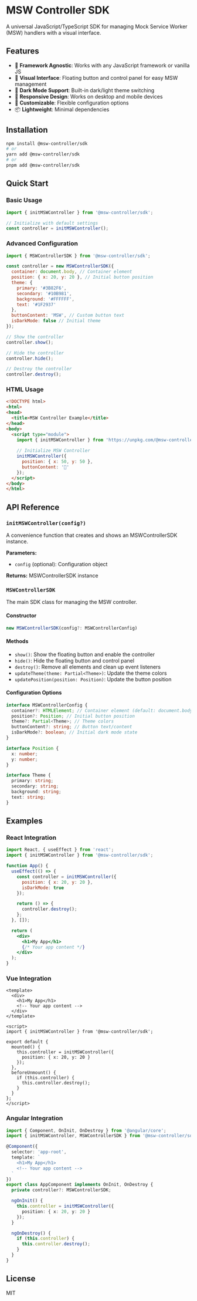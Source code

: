 # MSW Controller SDK

A universal JavaScript/TypeScript SDK for managing Mock Service Worker (MSW) handlers with a visual interface.

## Features

- 🎯 **Framework Agnostic**: Works with any JavaScript framework or vanilla JS
- 🎨 **Visual Interface**: Floating button and control panel for easy MSW management
- 🌙 **Dark Mode Support**: Built-in dark/light theme switching
- 📱 **Responsive Design**: Works on desktop and mobile devices
- 🔧 **Customizable**: Flexible configuration options
- 📦 **Lightweight**: Minimal dependencies

## Installation

```bash
npm install @msw-controller/sdk
# or
yarn add @msw-controller/sdk
# or
pnpm add @msw-controller/sdk
```

## Quick Start

### Basic Usage

```javascript
import { initMSWController } from '@msw-controller/sdk';

// Initialize with default settings
const controller = initMSWController();
```

### Advanced Configuration

```javascript
import { MSWControllerSDK } from '@msw-controller/sdk';

const controller = new MSWControllerSDK({
  container: document.body, // Container element
  position: { x: 20, y: 20 }, // Initial button position
  theme: {
    primary: '#3B82F6',
    secondary: '#10B981',
    background: '#FFFFFF',
    text: '#1F2937'
  },
  buttonContent: 'MSW', // Custom button text
  isDarkMode: false // Initial theme
});

// Show the controller
controller.show();

// Hide the controller
controller.hide();

// Destroy the controller
controller.destroy();
```

### HTML Usage

```html
<!DOCTYPE html>
<html>
<head>
  <title>MSW Controller Example</title>
</head>
<body>
  <script type="module">
    import { initMSWController } from 'https://unpkg.com/@msw-controller/sdk';
    
    // Initialize MSW Controller
    initMSWController({
      position: { x: 50, y: 50 },
      buttonContent: '🔧'
    });
  </script>
</body>
</html>
```

## API Reference

### `initMSWController(config?)`

A convenience function that creates and shows an MSWControllerSDK instance.

**Parameters:**
- `config` (optional): Configuration object

**Returns:** MSWControllerSDK instance

### `MSWControllerSDK`

The main SDK class for managing the MSW controller.

#### Constructor

```typescript
new MSWControllerSDK(config?: MSWControllerConfig)
```

#### Methods

- `show()`: Show the floating button and enable the controller
- `hide()`: Hide the floating button and control panel
- `destroy()`: Remove all elements and clean up event listeners
- `updateTheme(theme: Partial<Theme>)`: Update the theme colors
- `updatePosition(position: Position)`: Update the button position

#### Configuration Options

```typescript
interface MSWControllerConfig {
  container?: HTMLElement; // Container element (default: document.body)
  position?: Position; // Initial button position
  theme?: Partial<Theme>; // Theme colors
  buttonContent?: string; // Button text/content
  isDarkMode?: boolean; // Initial dark mode state
}

interface Position {
  x: number;
  y: number;
}

interface Theme {
  primary: string;
  secondary: string;
  background: string;
  text: string;
}
```

## Examples

### React Integration

```jsx
import React, { useEffect } from 'react';
import { initMSWController } from '@msw-controller/sdk';

function App() {
  useEffect(() => {
    const controller = initMSWController({
      position: { x: 20, y: 20 },
      isDarkMode: true
    });

    return () => {
      controller.destroy();
    };
  }, []);

  return (
    <div>
      <h1>My App</h1>
      {/* Your app content */}
    </div>
  );
}
```

### Vue Integration

```vue
<template>
  <div>
    <h1>My App</h1>
    <!-- Your app content -->
  </div>
</template>

<script>
import { initMSWController } from '@msw-controller/sdk';

export default {
  mounted() {
    this.controller = initMSWController({
      position: { x: 20, y: 20 }
    });
  },
  beforeUnmount() {
    if (this.controller) {
      this.controller.destroy();
    }
  }
};
</script>
```

### Angular Integration

```typescript
import { Component, OnInit, OnDestroy } from '@angular/core';
import { initMSWController, MSWControllerSDK } from '@msw-controller/sdk';

@Component({
  selector: 'app-root',
  template: `
    <h1>My App</h1>
    <!-- Your app content -->
  `
})
export class AppComponent implements OnInit, OnDestroy {
  private controller?: MSWControllerSDK;

  ngOnInit() {
    this.controller = initMSWController({
      position: { x: 20, y: 20 }
    });
  }

  ngOnDestroy() {
    if (this.controller) {
      this.controller.destroy();
    }
  }
}
```

## License

MIT